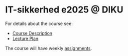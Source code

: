 # IT-sikkerhed e2025 @ DIKU

For details about the course see:
  * [Course Description](coursedescription.md)
  * [Lecture Plan](lectureplan.md)

The course will have weekly [assignments](assignments/).
